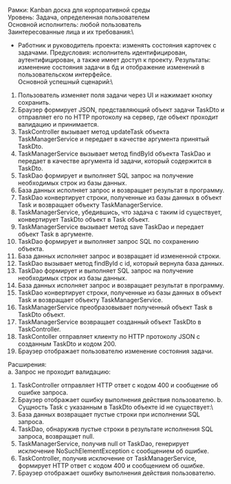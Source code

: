 Рамки: Kanban доска для корпоративной среды\
Уровень: Задача, определенная пользователем\
Основной исполнитель: любой пользователь\
Заинтересованные лица и их требования:\
-   Работник и руководитель проекта: изменять состояния карточек с задачами.
Предусловия: исполнитель идентифицирован, аутентифицирован, а также имеет доступ к проекту. 
Результаты: изменение состояния задачи в бд и отображение изменений в пользовательском интерфейсе.\
Основной успешный сценарий:\
1.  Пользователь изменяет поля задачи через UI и нажимает кнопку сохранить.
2.  Браузер формирует JSON, представляющий объект задачи TaskDto и отправляет его по HTTP протоколу на сервер, где объект проходит валидацию и принимается.
3.  TaskController вызывает метод updateTask объекта TaskManagerService и передает в качестве аргумента принятый TaskDto.
4.  TaskManagerService вызывает метод findById объекта TaskDao и передает в качестве аргумента id задачи, который содержится в TaskDto.
5.  TaskDao формирует и выполняет SQL запрос на получение необходимых строк из базы данных.
6.  База данных исполняет запрос и возвращает результат в программу.
7.  TaskDao конвертирует строки, полученные из базы данных в объект Task и возвращает объекту TaskManagerService.
8.  TaskManagerService, убедившись, что задача с таким id существует, конвертирует TaskDto объект в Task объект.
9.  TaskManagerService вызывает метод save TaskDao и передает объект Task в аргументе.
10. TaskDao формирует и выполняет запрос SQL по сохранению объекта.
11. База данных исполняет запрос и возвращает id измененной строки.
12. TaskDao вызывает метод findById с id, который вернула база данных.
13. TaskDao формирует и выполняет SQL запрос на получение необходимых строк из базы данных.
14. База данных исполняет запрос и возвращает результат в программу.
15. TaskDao конвертирует строки, полученные из базы данных в объект Task и возвращает объекту TaskManagerService.
16. TaskManagerService преобразовывает полученный объект Task в TaskDto объект.
17. TaskManagerService возвращает созданный объект TaskDto в TaskController.
18. TaskContoller отправляет клиенту по HTTP протоколу JSON с созданным TaskDto и кодом 200.
19. Браузер отображает пользователю изменение состояния задачи.

Расширения:\
a. Запрос не проходит валидацию: 
1.  TaskController отправляет HTTP ответ с кодом 400 и сообщение об ошибке запроса.
2.  Браузер отображает ошибку выполнения действия пользователю. 
b. Сущность Task с указанным в TaskDto объекте id не существует:\
1.  База данных возвращает пустые строки при исполнении SQL запроса.
2. TaskDao, обнаружив пустые строки в результате исполнения SQL запроса, возвращает null.
3.  TaskManagerService, получив null от TaskDao, генерирует исключение NoSuchElementException с сообщением об ошибке.
4. TaskController, получив исключение от TaskManagerService, формирует HTTP ответ с кодом 400 и сообщением об ошибке.
5.  Браузер отображает ошибку выполнения действия пользователю. 
